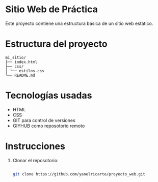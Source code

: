 # Sitio Web de Práctica 

Este proyecto contiene una estructura básica de un sitio web estático. 

# Estructura del proyecto

```text
mi_sitio/
├── index.html
├── css/
│ └── estilos.css
└── README.md
```

# Tecnologías usadas
- HTML
- CSS
- GIT para control de versiones
- GIYHUB como reposotorio remoto

# Instrucciones 
1. Clonar el reposotorio:
   ```bash
   
   git clone https://github.com/yanelricarte/proyecto_web.git